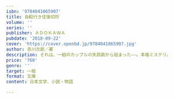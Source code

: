 ```yaml
---
isbn: '9784041065907'
title: 自殺行き往復切符
volume: ''
series: ''
publisher: ＡＤＯＫＡＷＡ
pubdate: '2018-09-22'
cover: 'https://cover.openbd.jp/9784041065907.jpg'
author: 赤川次郎／著
description: それは、一組のカップルの失踪劇から始まった――。本格ミステリ。
price: '760'
genre: ''
target: 一般
format: 文庫
content: 日本文学、小説・物語

---
```

